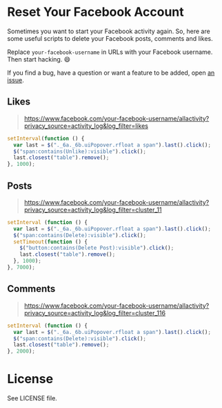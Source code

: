 Reset Your Facebook Account
===========================

Sometimes you want to start your Facebook activity again. So, here are some useful scripts to delete your Facebook posts, comments and likes.

Replace `your-facebook-username` in URLs with your Facebook username. Then start hacking. :smile:

If you find a bug, have a question or want a feature to be added, open [an issue](https://github.com/IonicaBizau/reset-your-facebook-account/issues).

## Likes

> https://www.facebook.com/your-facebook-username/allactivity?privacy_source=activity_log&log_filter=likes

```js
setInterval(function () {
  var last = $("._6a._6b.uiPopover.rfloat a span").last().click();
  $("span:contains(Unlike):visible").click();
  last.closest("table").remove();
}, 1000);
```

## Posts

> https://www.facebook.com/your-facebook-username/allactivity?privacy_source=activity_log&log_filter=cluster_11

```js
setInterval (function () {
  var last = $("._6a._6b.uiPopover.rfloat a span").last().click();
  $("span:contains(Delete):visible").click();
  setTimeout(function () {
    $("button:contains(Delete Post):visible").click();
    last.closest("table").remove();
  }, 1000);
}, 7000);
```

## Comments

> https://www.facebook.com/your-facebook-username/allactivity?privacy_source=activity_log&log_filter=cluster_116

```js
setInterval (function () {
  var last = $("._6a._6b.uiPopover.rfloat a span").last().click();
  $("span:contains(Delete):visible").click();
  last.closest("table").remove();
}, 2000);
```

# License
See LICENSE file.
